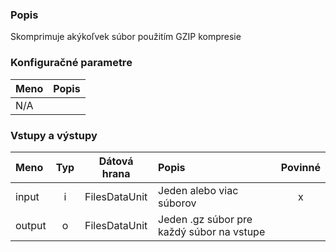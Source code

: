### Popis

Skomprimuje akýkoľvek súbor použitím GZIP kompresie

### Konfiguračné parametre

| Meno | Popis |
|:----|:----|
| N/A | |

### Vstupy a výstupy ###

|Meno |Typ | Dátová hrana | Popis | Povinné |
|:--------|:------:|:------:|:-------------|:---------------------:|
|input  |i| FilesDataUnit | Jeden alebo viac súborov |x|
|output |o| FilesDataUnit | Jeden .gz súbor pre každý súbor na vstupe ||